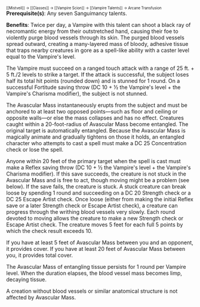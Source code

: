 <sup><sup>[[Mistveil]] → [[Classes]] → [[Vampire Scion]] → [[Vampire Talents]] → Arcane Transfusion</sup></sup>
**Prerequisite(s)**: Any seven Sanguimancy talents.

**Benefits**: Twice per day, a Vampire with this talent can shoot a black ray of necromantic energy from their outstretched hand, causing their foe to violently purge blood vessels through its skin. The purged blood vessels spread outward, creating a many-layered mass of bloody, adhesive tissue that traps nearby creatures in gore as a spell-like ability with a caster level equal to the Vampire's level.

The Vampire must succeed on a ranged touch attack with a range of 25 ft. + 5 ft./2 levels to strike a target. If the attack is successful, the subject loses half its total hit points (rounded down) and is stunned for 1 round. On a successful Fortitude saving throw (DC 10 + ½ the Vampire's level + the Vampire's Charisma modifier), the subject is not stunned.

The Avascular Mass instantaneously erupts from the subject and must be anchored to at least two opposed points—such as floor and ceiling or opposite walls—or else the mass collapses and has no effect. Creatures caught within a 20-foot-radius of Avascular Mass become entangled. The original target is automatically entangled. Because the Avascular Mass is magically animate and gradually tightens on those it holds, an entangled character who attempts to cast a spell must make a DC 25 Concentration check or lose the spell.

Anyone within 20 feet of the primary target when the spell is cast must make a Reflex saving throw (DC 10 + ½ the Vampire's level + the Vampire's Charisma modifier). If this save succeeds, the creature is not stuck in the Avascular Mass and is free to act, though moving might be a problem (see below). If the save fails, the creature is stuck. A stuck creature can break loose by spending 1 round and succeeding on a DC 20 Strength check or a DC 25 Escape Artist check. Once loose (either from making the initial Reflex save or a later Strength check or Escape Artist check), a creature can progress through the writhing blood vessels very slowly. Each round devoted to moving allows the creature to make a new Strength check or Escape Artist check. The creature moves 5 feet for each full 5 points by which the check result exceeds 10.

If you have at least 5 feet of Avascular Mass between you and an opponent, it provides cover. If you have at least 20 feet of Avascular Mass between you, it provides total cover.

The Avascular Mass of entangling tissue persists for 1 round per Vampire level. When the duration elapses, the blood vessel mass becomes limp, decaying tissue.

A creation without blood vessels or similar anatomical structure is not affected by Avascular Mass. 
